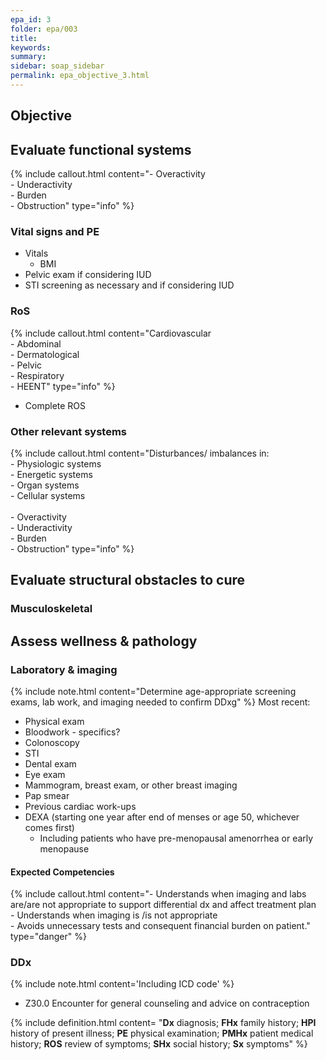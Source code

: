 ```yaml
---
epa_id: 3
folder: epa/003
title: 
keywords: 
summary: 
sidebar: soap_sidebar
permalink: epa_objective_3.html
---
```

## Objective
## Evaluate functional systems
{% include callout.html content="- Overactivity<br>- Underactivity<br>- Burden<br>- Obstruction" type="info" %}
  
### Vital signs and PE
- Vitals 
  - BMI
- Pelvic exam if considering IUD
- STI screening as necessary and if considering IUD

### RoS
{% include callout.html content="Cardiovascular<br>- Abdominal<br> - Dermatological<br> - Pelvic<br>- Respiratory<br>- HEENT" type="info" %}
- Complete ROS

### Other relevant systems
{% include callout.html content="Disturbances/ imbalances in:<br>- Physiologic systems<br>- Energetic systems<br>- Organ systems<br>- Cellular systems<br><br>- Overactivity<br>- Underactivity<br>- Burden<br>- Obstruction" type="info" %}

## Evaluate structural obstacles to cure

### Musculoskeletal


## Assess wellness & pathology


### Laboratory & imaging
{% include note.html content="Determine age-appropriate screening exams, lab work, and imaging needed to confirm DDxg" %}
Most recent:
- Physical exam
- Bloodwork - specifics?
- Colonoscopy 
- STI
- Dental exam
- Eye exam
- Mammogram, breast exam, or other breast imaging
- Pap smear
- Previous cardiac work-ups
- DEXA (starting one year after end of menses or age 50, whichever comes first)
  - Including patients who have pre-menopausal amenorrhea or early menopause

#### Expected Competencies
{% include callout.html content="- Understands when imaging and labs are/are not appropriate to support differential dx and affect treatment plan<br>- Understands when imaging is /is not appropriate<br>- Avoids unnecessary tests and consequent financial burden on patient." type="danger" %}

### DDx
{% include note.html content='Including ICD code' %}
- Z30.0 Encounter for general counseling and advice on contraception

{% include definition.html content= "**Dx** diagnosis; **FHx** family history; **HPI** history of present illness; **PE** physical examination; **PMHx** patient medical history; **ROS** review of symptoms; **SHx** social history; **Sx** symptoms" %}
